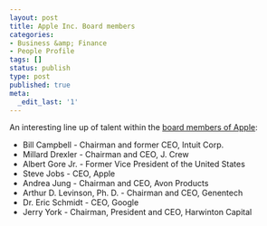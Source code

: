 ```yaml
---
layout: post
title: Apple Inc. Board members
categories:
- Business &amp; Finance
- People Profile
tags: []
status: publish
type: post
published: true
meta:
  _edit_last: '1'
---
```

An interesting line up of talent within the [board members of Apple](http://www.apple.com/pr/bios/bod.html):

- Bill Campbell - Chairman and former CEO, Intuit Corp.
- Millard Drexler - Chairman and CEO, J. Crew
- Albert Gore Jr. - Former Vice President of the United States
- Steve Jobs - CEO, Apple
- Andrea Jung - Chairman and CEO, Avon Products
- Arthur D. Levinson, Ph. D. - Chairman and CEO, Genentech
- Dr. Eric Schmidt - CEO, Google
- Jerry York - Chairman, President and CEO, Harwinton Capital
